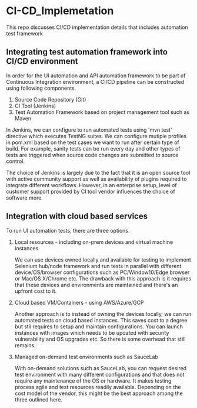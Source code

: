 # CI-CD_Implemetation
This repo discusses CI/CD implementation details that includes automation test framework
## Integrating test automation framework into CI/CD environment

In order for the UI automation and API automation framework to be part of Continuous Integration environment, 
a CI/CD pipeline can be constructed using following components.

1. Source Code Repository (Git)
2. CI Tool (Jenkins)
3. Test Automation Framework based on project management tool such as Maven

In Jenkins, we can configure to run automated tests using 'mvn test' directive which executes TestNG suites.
We can configure mutiple profiles in pom.xml based on the test cases we want to run after certain type of build.
For example, sanity tests can be run every day and other types of tests are triggered when source code changes are
submitted to source control.

The choice of Jenkins is largely due to the fact that it is an open source tool with active community support as well as 
availability of plugins required to integrate different workflows. However, in an enterprise setup, level of customer support 
provided by CI tool vendor influences the choice of software more.

## Integration with cloud based services

To run UI automation tests, there are three options.

1. Local resources - including on-prem devices and virtual machine instances

    We can use devices owned locally and available for testing to implement Selenium hub/node framework and 
   run tests in parallel with different device/OS/browser configurations such as PC/Window10/Edge browser or 
   Mac/OS X/Chrome etc. The drawback with this approach is it requires that these devices and environments 
   are maintained and there's an upfront cost to it.
   
2. Cloud based VM/Containers - using AWS/Azure/GCP

    Another approach is to instead of owning the devices locally, we can run automated tests on cloud based
    instances. This saves cost to a degree but stil requires to setup and maintain configurations. You can 
    launch instances with images which needs to be updated with security vulnerability and OS upgrades etc.
    So there is some overhead that still remains.
    
3. Managed on-demand test environments such as SauceLab

    With on-demand solutions such as SauceLab, you can request desired test environment with many different 
    configurations and that does not require any maintenance of the OS or hardware. It makes testing process 
    agile and test resources readily available. Depending on the cost model of the vendor, this might be the 
    best approach among the three outlined here.
